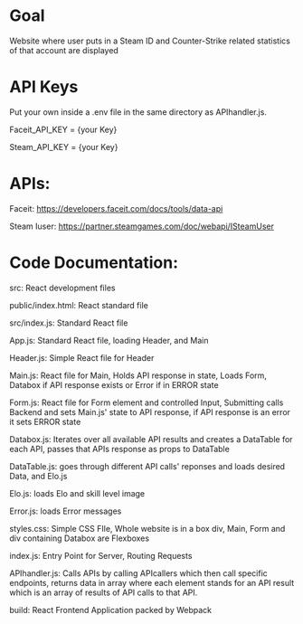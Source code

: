 # Goal 

Website where user puts in a Steam ID and Counter-Strike related statistics of that account are displayed

# API Keys

Put your own inside a .env file in the same directory as APIhandler.js.

Faceit_API_KEY = {your Key}

Steam_API_KEY = {your Key}

# APIs:

Faceit: https://developers.faceit.com/docs/tools/data-api

Steam Iuser: https://partner.steamgames.com/doc/webapi/ISteamUser

# Code Documentation:

src: React development files

public/index.html: React standard file

src/index.js: Standard React file

App.js: Standard React file, loading Header, and Main

Header.js: Simple React file for Header

Main.js: React file for Main, Holds API response in state, Loads Form, Databox if API response exists or Error if in ERROR state

Form.js: React file for Form element and controlled Input, Submitting calls Backend and sets Main.js' state to API response, if API response is an error it sets ERROR state 

Databox.js: Iterates over all available API results and creates a DataTable for each API, passes that APIs response as props to DataTable

DataTable.js: goes through different API calls' reponses and loads desired Data, and Elo.js

Elo.js: loads Elo and skill level image

Error.js: loads Error messages

styles.css: Simple CSS FIle, Whole website is in a box div, Main, Form and div containing Databox are Flexboxes

index.js: Entry Point for Server, Routing Requests

APIhandler.js: Calls APIs by calling APIcallers which then call specific endpoints, returns data in array where each element stands for an API result which is an array of results of API calls to that API.

build: React Frontend Application packed by Webpack
